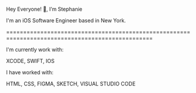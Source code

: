 Hey Everyone! 👋, I’m Stephanie

I'm an iOS Software Engineer based in New York.

=================================================================================================

I'm currently work with:

XCODE, SWIFT, IOS

I have worked with: 

HTML, CSS, FIGMA, SKETCH, VISUAL STUDIO CODE
